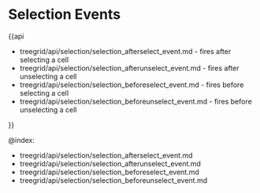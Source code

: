 Selection Events
=========

{{api

- treegrid/api/selection/selection_afterselect_event.md - fires after selecting a cell
- treegrid/api/selection/selection_afterunselect_event.md - fires after unselecting a cell
- treegrid/api/selection/selection_beforeselect_event.md - fires before selecting a cell
- treegrid/api/selection/selection_beforeunselect_event.md - fires before unselecting a cell

}}

@index:

- treegrid/api/selection/selection_afterselect_event.md
- treegrid/api/selection/selection_afterunselect_event.md
- treegrid/api/selection/selection_beforeselect_event.md
- treegrid/api/selection/selection_beforeunselect_event.md
